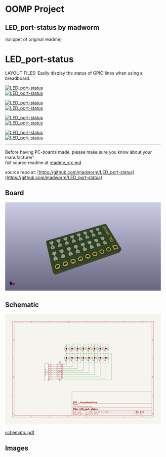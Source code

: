 # OOMP Project  
## LED_port-status  by madworm  
  
(snippet of original readme)  
  
  
LED_port-status  
===============  
  
LAYOUT FILES: Easily display the status of GPIO lines when using a breadboard.  
  
[![LED_port-status](/dual-mode/gerber_files/PNGs/LED_port-status__front_purple.png)](/dual-mode/gerber_files/PNGs/LED_port-status__front_purple.png)  
[![LED_port-status](/dual-mode/gerber_files/PNGs/LED_port-status__back_purple.png)](/dual-mode/gerber_files/PNGs/LED_port-status__back_purple.png)  
  
[![LED_port-status](/CA-CC-combo/gerber_files/PNGs/LED_port-status-CA-CC-combo__front_purple.png)](/CA-CC-combo/gerber_files/PNGs/LED_port-status-CA-CC-combo__front_purple.png)  
[![LED_port-status](/CA-CC-combo/gerber_files/PNGs/LED_port-status-CA-CC-combo__back_purple.png)](/CA-CC-combo/gerber_files/PNGs/LED_port-status-CA-CC-combo__back_purple.png)  
  
[![LED_port-status](/common-anode/gerber_files/PNGs/LED_port-status-CA__front_purple.png)](/common-anode/gerber_files/PNGs/LED_port-status-CA__front_purple.png)  
[![LED_port-status](/common-anode/gerber_files/PNGs/LED_port-status-CA__back_purple.png)](/common-anode/gerber_files/PNGs/LED_port-status-CA__back_purple.png)  
  
[![LED_port-status](/common-cathode/gerber_files/PNGs/LED_port-status-CC__front_purple.png)](/common-cathode/gerber_files/PNGs/LED_port-status-CC__front_purple.png)  
[![LED_port-status](/common-cathode/gerber_files/PNGs/LED_port-status-CC__back_purple.png)](/common-cathode/gerber_files/PNGs/LED_port-status-CC__back_purple.png)  
  
  
---  
  
Before having PC-boards made, please make sure you know about your manufacturer'  
  full source readme at [readme_src.md](readme_src.md)  
  
source repo at: [https://github.com/madworm/LED_port-status](https://github.com/madworm/LED_port-status)  
## Board  
  
[![working_3d.png](working_3d_600.png)](working_3d.png)  
## Schematic  
  
[![working_schematic.png](working_schematic_600.png)](working_schematic.png)  
  
[schematic pdf](working_schematic.pdf)  
## Images  
